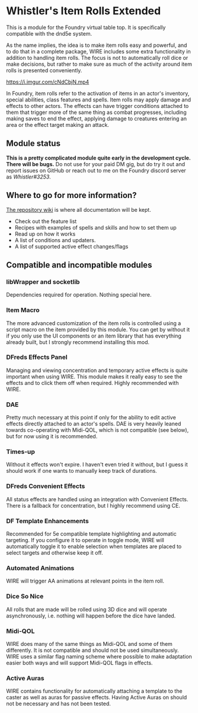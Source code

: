 # Whistler's Item Rolls Extended

This is a module for the Foundry virtual table top. It is specifically compatible with the dnd5e system.

As the name implies, the idea is to make item rolls easy and powerful, and to do that in a complete package, WIRE includes some extra functionality in addition to handling item rolls. The focus is not to automatically roll dice or make decisions, but rather to make sure as much of the activity around item rolls is presented conveniently.

https://i.imgur.com/cNdCbjN.mp4

In Foundry, item rolls refer to the activation of items in an actor's inventory, special abilities, class features and spells. Item rolls may apply damage and effects to other actors. The effects can have trigger conditions attached to them that trigger more of the same thing as combat progresses, including making saves to end the effect, applying damage to creatures entering an area or the effect target making an attack.

## Module status

**This is a pretty complicated module quite early in the development cycle. There will be bugs.** Do not use for your paid DM gig, but do try it out and report issues on GitHub or reach out to me on the Foundry discord server as _Whistler#3253_.

## Where to go for more information?

[The repository wiki](https://github.com/teroparvinen/foundry-wire/wiki) is where all documentation will be kept.

- Check out the feature list
- Recipes with examples of spells and skills and how to set them up
- Read up on how it works
- A list of conditions and updaters.
- A list of supported active effect changes/flags

## Compatible and incompatible modules

### libWrapper and socketlib

Dependencies required for operation. Nothing special here.

### Item Macro

The more advanced customization of the item rolls is controlled using a script macro on the item provided by this module. You can get by without it if you only use the UI components or an item library that has everything already built, but I strongly recommend installing this mod.

### DFreds Effects Panel

Managing and viewing concentration and temporary active effects is quite important when using WIRE. This module makes it really easy to see the effects and to click them off when required. Highly recommended with WIRE.

### DAE

Pretty much necessary at this point if only for the ability to edit active effects directly attached to an actor's spells. DAE is very heavily leaned towards co-operating with Midi-QOL, which is not compatible (see below), but for now using it is recommended.

### Times-up

Without it effects won't expire. I haven't even tried it without, but I guess it should work if one wants to manually keep track of durations.

### DFreds Convenient Effects

All status effects are handled using an integration with Convenient Effects. There is a fallback for concentration, but I highly recommend using CE.

### DF Template Enhancements

Recommended for 5e compatible template highlighting and automatic targeting. If you configure it to operate in toggle mode, WIRE will automatically toggle it to enable selection when templates are placed to select targets and otherwise keep it off.

### Automated Animations

WIRE will trigger AA animations at relevant points in the item roll.

### Dice So Nice

All rolls that are made will be rolled using 3D dice and will operate asynchronously, i.e. nothing will happen before the dice have landed.

### Midi-QOL

WIRE does many of the same things as Midi-QOL and some of them differently. It is not compatible and should not be used simultaneously. WIRE uses a similar flag naming scheme where possible to make adaptation easier both ways and will support Midi-QOL flags in effects.

### Active Auras

WIRE contains functionality for automatically attaching a template to the caster as well as auras for passive effects. Having Active Auras on should not be necessary and has not been tested.
